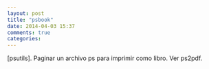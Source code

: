 ```yaml
---
layout: post
title: "psbook"
date: 2014-04-03 15:37
comments: true
categories: 
---
```

[psutils]. Paginar un archivo ps para imprimir como libro. Ver ps2pdf.

